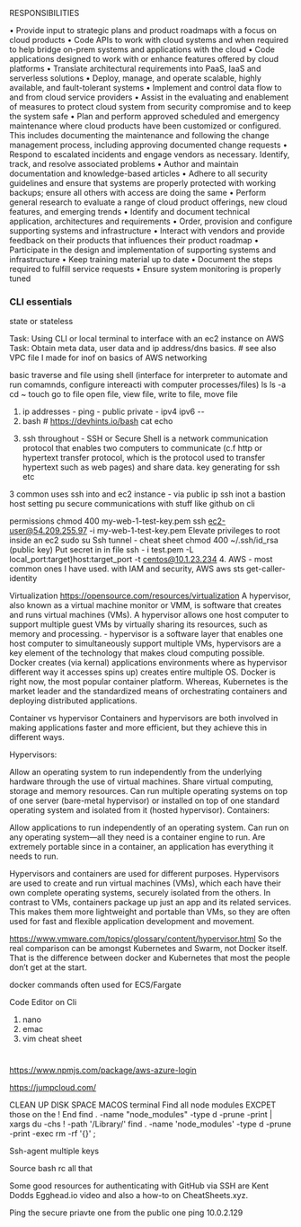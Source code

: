 RESPONSIBILITIES

• Provide input to strategic plans and product roadmaps with a focus on cloud products
• Code APIs to work with cloud systems and when required to help bridge on-prem systems and applications with the cloud
• Code applications designed to work with or enhance features offered by cloud platforms
• Translate architectural requirements into PaaS, IaaS and serverless solutions
• Deploy, manage, and operate scalable, highly available, and fault-tolerant systems
• Implement and control data flow to and from cloud service providers
• Assist in the evaluating and enablement of measures to protect cloud system from security compromise and to keep the system safe
• Plan and perform approved scheduled and emergency maintenance where cloud products have been customized or configured. This includes documenting the maintenance and following the change management process, including approving documented change requests
• Respond to escalated incidents and engage vendors as necessary. Identify, track, and resolve associated problems
• Author and maintain documentation and knowledge-based articles
• Adhere to all security guidelines and ensure that systems are properly protected with working backups; ensure all others with access are doing the same
• Perform general research to evaluate a range of cloud product offerings, new cloud features, and emerging trends
• Identify and document technical application, architectures and requirements
• Order, provision and configure supporting systems and infrastructure
• Interact with vendors and provide feedback on their products that influences their product roadmap
• Participate in the design and implementation of supporting systems and infrastructure
• Keep training material up to date
• Document the steps required to fulfill service requests
• Ensure system monitoring is properly tuned

### CLI essentials 
state or stateless 

Task: Using CLI or local terminal to interface with an ec2 instance on AWS
Task: Obtain meta data, user data and ip address/dns basics. # see also VPC file I made for inof on basics of AWS networking

basic traverse and file using shell (interface for interpreter to automate and run comamnds, configure intereacti with computer processes/files) 
ls 
ls -a 
cd ~ 
touch 
go to file 
open file, view file, write to file, move file 


1. ip addresses - ping - public private - ipv4 ipv6 --
2. bash # https://devhints.io/bash
cat 
echo
>

3. ssh throughout - SSH or Secure Shell is a network communication protocol that enables two computers to communicate (c.f http or hypertext transfer protocol, which is the protocol used to transfer hypertext such as web pages) and share data.
key generating for ssh etc 

3 common uses 
ssh into and ec2 instance - via public ip 
ssh inot a bastion host 
setting pu secure communications with stuff like github on cli

permissions 
chmod 400 my-web-1-test-key.pem ssh ec2-user@54.209.255.97 -i my-web-1-test-key.pem Elevate privileges to root inside an ec2 sudo su
Ssh tunnel - cheat sheet
chmod 400 ~/.ssh/id_rsa (public key) Put secret in in file ssh - i test.pem -L local_port:target)host:target_port -t centos@10.1.23.234
4. AWS - most common ones I have used. with IAM and security, AWS aws sts get-caller-identity


Virtualization https://opensource.com/resources/virtualization
A hypervisor, also known as a virtual machine monitor or VMM, is software that creates and runs virtual machines (VMs). A hypervisor allows one host computer to support multiple guest VMs by virtually sharing its resources, such as memory and processing. - hypervisor is a software layer that enables one host computer to simultaneously support multiple VMs, hypervisors are a key element of the technology that makes cloud computing possible. Docker creates (via kernal)  applications environments where as hypervisor different way it accesses spins up) creates entire multiple OS. 
Docker is right now, the most popular container platform. Whereas, Kubernetes is the market leader and the standardized means of orchestrating containers and deploying distributed applications.

Container vs hypervisor
Containers and hypervisors are both involved in making applications faster and more efficient, but they achieve this in different ways. 


Hypervisors:

Allow an operating system to run independently from the underlying hardware through the use of virtual machines.
Share virtual computing, storage and memory resources.
Can run multiple operating systems on top of one server (bare-metal hypervisor) or installed on top of one standard operating system and isolated from it (hosted hypervisor).
Containers: 

Allow applications to run independently of an operating system. 
Can run on any operating system—all they need is a container engine to run. 
Are extremely portable since in a container, an application has everything it needs to run. 

Hypervisors and containers are used for different purposes. Hypervisors are used to create and run virtual machines (VMs), which each have their own complete operating systems, securely isolated from the others. In contrast to VMs, containers package up just an app and its related services. This makes them more lightweight and portable than VMs, so they are often used for fast and flexible application development and movement.


https://www.vmware.com/topics/glossary/content/hypervisor.html
So the real comparison can be amongst Kubernetes and Swarm, not Docker itself. That is the difference between docker and Kubernetes that most the people don’t get at the start.

docker commands often used for ECS/Fargate 

Code Editor on Cli 
1. nano 
2. emac
3. vim cheat sheet 



# 




https://www.npmjs.com/package/aws-azure-login

https://jumpcloud.com/

CLEAN UP DISK SPACE MACOS terminal Find all node modules EXCPET those on the ! End find . -name "node_modules" -type d -prune -print | xargs du -chs ! -path '/Library/' find . -name 'node_modules' -type d -prune -print -exec rm -rf '{}' ;




Ssh-agent multiple keys

Source bash rc all that

Some good resources for authenticating with GitHub via SSH are Kent Dodds Egghead.io video and also a how-to on CheatSheets.xyz.

Ping the secure priavte one from the public one ping 10.0.2.129

